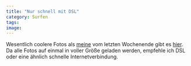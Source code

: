 ```yaml
---
title: "Nur schnell mit DSL"
category: Surfen
tags: 
image: 
---
```


Wesentlich coolere Fotos als [meine](http://www.misantropolis.de/2006/04/oh-yeah) vom letzten Wochenende gibt es [hier](http://www.undergroundhiphop.ch/cgi-bin/yabb/YaBB.cgi?board=2;action=display;num=1144606291). Da alle Fotos auf einmal in voller Größe geladen werden, empfehle ich DSL oder eine ähnlich schnelle Internetverbindung.